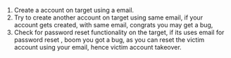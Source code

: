 1. Create a account on target using a email.
2. Try to create another account on target using same email, if your account gets created, with same email, congrats you may get a bug,
3. Check for password reset functionality on the target, if its uses email for password reset , boom you got a bug, as you can reset the victim account using your email,
hence victim account takeover. 
